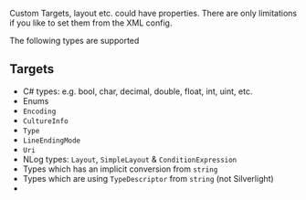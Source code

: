 Custom Targets, layout etc. could have properties. There are only limitations if you like to set them from the XML config.

The following types are supported

## Targets

- C# types: e.g. bool, char, decimal, double, float, int, uint, etc.
- Enums
- `Encoding`
- `CultureInfo`
- `Type`
- `LineEndingMode` 
- `Uri`
- NLog types: `Layout`, `SimpleLayout` & `ConditionExpression`
- Types which has an implicit conversion from `string`
- Types which are using `TypeDescriptor` from `string` (not Silverlight)
- 